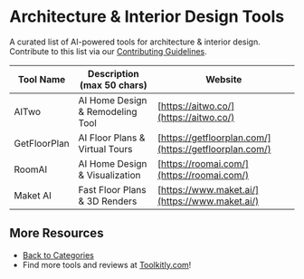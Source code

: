 # Architecture & Interior Design Tools

A curated list of AI-powered tools for architecture & interior design. Contribute to this list via our [Contributing Guidelines](../CONTRIBUTING.md).

| Tool Name | Description (max 50 chars) | Website |
|-----------|----------------------------|---------|
| AITwo | AI Home Design & Remodeling Tool | [https://aitwo.co/](https://aitwo.co/) |
| GetFloorPlan | AI Floor Plans & Virtual Tours | [https://getfloorplan.com/](https://getfloorplan.com/) |
| RoomAI | AI Home Design & Visualization | [https://roomai.com/](https://roomai.com/) |
| Maket AI | Fast Floor Plans & 3D Renders | [https://www.maket.ai/](https://www.maket.ai/) |

## More Resources
- [Back to Categories](../README.md)
- Find more tools and reviews at [Toolkitly.com](https://toolkitly.com)!
